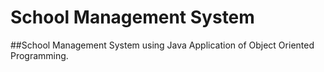 # School Management System
##School Management System using Java
Application of Object Oriented Programming.
